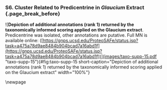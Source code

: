 ### S6. Cluster Related to Predicentrine in *Glaucium* Extract {.page_break_before}

![**Depiction of additional annotations (rank 1) returned by the taxonomically informed scoring applied on the Glaucium extract**. Predicentrine was isolated, other annotations are putative. Full MN is available online: ([https://gnps.ucsd.edu/ProteoSAFe/status.jsp?task=a475a78d9ae8484b904bcad7a16abd1f](https://gnps.ucsd.edu/ProteoSAFe/status.jsp?task=a475a78d9ae8484b904bcad7a16abd1f))](images/taxo-supp-15.pdf "taxo-supp-15"){#fig:taxo-supp-15 short-caption="Depiction of additional annotations (rank 1) returned by the taxonomically informed scoring applied on the Glaucium extract" width="100%"}

\newpage